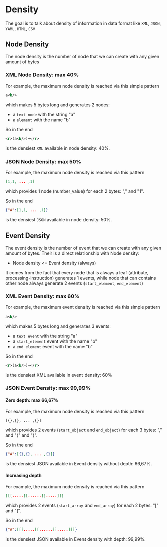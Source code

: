 # Density
The goal is to talk about density of information in data format like `XML`, `JSON`, `YAML`, `HTML`, `CSV`
## Node Density
The node density is the number of node that we can create with any given amount of bytes
### XML Node Density: max 40%
For example, the maximum node density is reached via this simple pattern
```xml
a<b/>
```
which makes 5 bytes long and generates 2 nodes:
 * a `text node` with the string "a"
 * a `element` with the name "b"
 
So in the end
```xml
<r>(a<b/>)+</r>
```
is the densiest `XML` available in node density: 40%.
### JSON Node Density: max 50%
For example, the maximum node density is reached via this pattern
```json
[1,1, ... ,1]
```
which provides 1 node (number_value) for each 2 bytes: "," and "1".

So in the end
```json
{"A":[1,1, ... ,1]}
```
is the densiest `JSON` available in node density: 50%. 
## Event Density
The event density is the number of event that we can create with any given amount of bytes. Their is a direct relationship with Node density:
* Node density <= Event density (always)

It comes from the fact that every node that is always a leaf (attribute, processing-instruction) generates 1 events, while node that can contains other node always generate 2 events (`start_element`, `end_element`)

### XML Event Density: max 60%
For example, the maximum event density is reached via this simple pattern
```xml
a<b/>
```
which makes 5 bytes long and generates 3 events:
 * a `text event` with the string "a"
 * a `start_element` event with the name "b"
 * a `end_element` event with the name "b"
 
So in the end
```xml
<r>(a<b/>)+</r>
```
is the densiest XML available in event density: 60%
### JSON Event Density: max 99,99%
#### Zero depth: max 66,67%
For example, the maximum node density is reached via this pattern
```
[{},{}, ... ,{}]
```
which provides 2 events (`start_object` and `end_object`) for each 3 bytes: "," and "{" and "}".

So in the end
```json
{"A":[{},{}, ... ,{}]}
```
is the densiest JSON available in Event density without depth: 66,67%.
#### Increasing depth
For example, the maximum node density is reached via this pattern
```json
[[[.....[[......]].....]]]
```
which provides 2 events (`start_array` and `end_array`) for each 2 bytes: "[" and "]".

So in the end
```json
{"A":[[[.....[[......]].....]]]}
```
is the densiest JSON available in Event density with depth: 99,99%.
